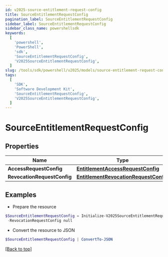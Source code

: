 ```yaml
---
id: v2025-source-entitlement-request-config
title: SourceEntitlementRequestConfig
pagination_label: SourceEntitlementRequestConfig
sidebar_label: SourceEntitlementRequestConfig
sidebar_class_name: powershellsdk
keywords:
  [
    'powershell',
    'PowerShell',
    'sdk',
    'SourceEntitlementRequestConfig',
    'V2025SourceEntitlementRequestConfig',
  ]
slug: /tools/sdk/powershell/v2025/models/source-entitlement-request-config
tags:
  [
    'SDK',
    'Software Development Kit',
    'SourceEntitlementRequestConfig',
    'V2025SourceEntitlementRequestConfig',
  ]
---
```


# SourceEntitlementRequestConfig

## Properties

| Name | Type | Description | Notes |
| --- | --- | --- | --- |
| **AccessRequestConfig** | [**EntitlementAccessRequestConfig**](entitlement-access-request-config) |  | [optional] |
| **RevocationRequestConfig** | [**EntitlementRevocationRequestConfig**](entitlement-revocation-request-config) |  | [optional] |

## Examples

- Prepare the resource

```powershell
$SourceEntitlementRequestConfig = Initialize-V2025SourceEntitlementRequestConfig  -AccessRequestConfig null `
 -RevocationRequestConfig null
```

- Convert the resource to JSON

```powershell
$SourceEntitlementRequestConfig | ConvertTo-JSON
```

[[Back to top]](#)
